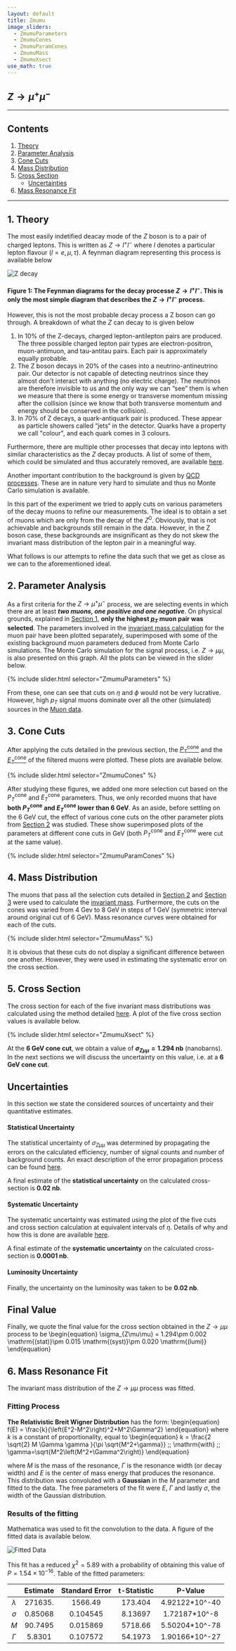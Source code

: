 ```yaml
---
layout: default
title: Zmumu
image_sliders:
  - ZmumuParameters
  - ZmumuCones
  - ZmumuParamCones
  - ZmumuMass
  - ZmumuXsect
use_math: true
---
```


## $Z\rightarrow\mu^+\mu^-$
---
## Contents

1. [Theory](#1-theory)
2. [Parameter Analysis](#2-parameter-analysis)
3. [Cone Cuts](#3-cone-cuts)
4. [Mass Distribution](#4-mass-distribution)
5. [Cross Section](#5-cross-section)
	* [Uncertainties](#uncertainties)
6. [Mass Resonance Fit](#6-mass-resonance-fit)

---

## 1. Theory

The most easily indetified deacay mode of the $Z$ boson is to a pair of charged leptons. This is written as $Z\rightarrow l^+l^-$ where $l$ denotes a particular lepton flavour ($l = e, \mu, \tau$). A feynman diagram representing this process is available below

![Z decay](/assets/figures/feynman/zdecay.png)

#### Figure 1: The Feynman diagrams for the decay processe $Z\rightarrow l^+l^-$. This is only the most simple diagram that describes the $Z\rightarrow l^+l^-$ process.

However, this is not the most probable decay process a Z boson can go through. A breakdown of what the $Z$ can decay to is given below
1. In 10% of the Z-decays, charged lepton-antilepton pairs are produced. The three possible charged lepton pair types are electron-positron, muon-antimuon, and tau-antitau pairs. Each pair is approximately equally probable.
2. The Z boson decays in 20% of the cases into a neutrino-antineutrino pair. Our detector is not capable of detecting neutrinos since they almost don't interact with anything (no electric charge). The neutrinos are therefore invisible to us and the only way we can “see” them is when we measure that there is some energy or transverse momentum missing after the collision (since we know that both transverse momentum and energy should be conserved in the collision).
3. In 70% of Z decays, a quark-antiquark pair is produced. These appear as particle showers called “jets“ in the detector. Quarks have a property we call "colour", and each quark comes in 3 colours.

Furthermore, there are multiple other processes that decay into leptons with similar characteristics as the $Z$ decay products. A list of some of them, which could be simulated and thus accurately removed, are available [here](index.md#data-sets-and-simulations).

Another important contribution to the background is given by [QCD processes](https://arxiv.org/abs/hep-ph/0111420). These are in nature very hard to simulate and thus no Monte Carlo simulation is available.

In this part of the experiment we tried to apply cuts on various parameters of the decay muons to refine our measurements. The ideal is to obtain a set of muons which are only from the decay of the $Z^0$. Obviously, that is not achievable and backgrounds still remain in the data. However, in the Z boson case, these backgrounds are insignificant as they do not skew the invariant mass distribution of the lepton pair in a meaningful way.

What follows is our attempts to refine the data such that we get as close as we can to the aforementioned ideal.


## 2. Parameter Analysis

As a first criteria for the $Z\rightarrow\mu^+\mu^-$ process, we are selecting events in which there are at least **_two muons, one positive and one negative_**. On physical grounds, explained in [Section 1](#1-theory), **only the highest [$p_T$](index.md#variable-names) muon pair was selected**.
The parameters involved in the [invariant mass calculation](index.md#invariant-mass) for the muon pair have been plotted separately, superimposed with some of the existing background muon parameters deduced from Monte Carlo simulations. The Monte Carlo simulation for the signal process, i.e. $Z\rightarrow\mu\mu$, is also presented on this graph. All the plots can be viewed in the slider below.

{% include slider.html selector="ZmumuParameters" %}

From these, one can see that cuts on $\eta$ and $\phi$ would not be very lucrative. However, high $p_T$ signal muons dominate over all the other (simulated) sources in the [Muon data](index.md#data-sets-and-simulations).


## 3. Cone Cuts

After applying the cuts detailed in the previous section, the [$P_T^\mathrm{cone}$](index.md#variable-names) and the [$E_T^\mathrm{cone}$](index.md#variable-names) of the filtered muons were plotted. These plots are available below.

{% include slider.html selector="ZmumuCones" %}

After studying these figures, we added one more selection cut based on the $P_T^\mathrm{cone}$ and $E_T^\mathrm{cone}$ parameters. Thus, we only recorded muons that have **both $P_T^\mathrm{cone}$ and $E_T^\mathrm{cone}$ lower than 6 GeV**.
As an aside, before settling on the 6 GeV cut, the effect of various cone cuts on the other parameter plots from [Section 2](#2-parameter-analysis) was studied. These show superimposed plots of the parameters at different cone cuts in GeV (both $P_T^\mathrm{cone}$ and $E_T^\mathrm{cone}$ were cut at the same value).

{% include slider.html selector="ZmumuParamCones" %}

## 4. Mass Distribution

The muons that pass all the selection cuts detailed in [Section 2](#2-parameter-analysis) and [Section 3](#3-cone-cuts) were used to calculate the [invariant mass](index.md#invariant-mass). Furthermore, the cuts on the cones was varied from 4 Gev to 8 GeV in steps of 1 GeV (symmetric interval around original cut of 6 GeV). Mass resonance curves were obtained for each of the cuts.

{% include slider.html selector="ZmumuMass" %}

It is obvious that these cuts do not display a significant difference between one another. However, they were used in estimating the systematic error on the cross section.

## 5. Cross Section

The cross section for each of the five invariant mass distributions was calculated using the method detailed [here](index.md#cross-sections). A plot of the five cross section values is available below.

{% include slider.html selector="ZmumuXsect" %}

At the **6 GeV cone cut**, we obtain a value of **$\sigma_{Z\mu\mu} = 1.294$ nb** (nanobarns).
In the next sections we will discuss the uncertainty on this value, i.e. at a **6 GeV cone cut**.

## Uncertainties

In this section we state the considered sources of uncertainty and their quantitative estimates.

#### Statistical Uncertainty
The statistical uncertainty of $\sigma_{Z\mu\mu}$ was determined by propagating the errors on the calculated efficiency, number of signal counts and number of background counts. An exact description of the error propagation process can be found [here](index.md#uncertainties).

A final estimate of the **statistical uncertainty** on the calculated cross-section is **0.02 nb**.

#### Systematic Uncertainty
The systematic uncertainty was estimated using the plot of the five cuts and cross section calculation at equivalent intervals of $\eta$. Details of why and how this is done are available [here](index.md#uncertainties). 

A final estimate of the **systematic uncertainty** on the calculated cross-section is **0.0001 nb**.
#### Luminosity Uncertainty
Finally, the uncertainty on the luminosity was taken to be **0.02 nb**.

## Final Value
Finally, we quote the final value for the cross section obtained in the $Z\rightarrow\mu\mu$ process to be
\begin{equation}
\sigma_{Z\mu\mu} = 1.294\pm 0.002 \mathrm{(stat)}\pm 0.015 \mathrm{(syst)}\pm 0.020 \mathrm{(lumi)}
\end{equation}

## 6. Mass Resonance Fit

The invariant mass distribution of the $Z\rightarrow\mu\mu$ process was fitted. 

### Fitting Process
**The Relativistic Breit Wigner Distribution** has the form:
\begin{equation}
f(E) = \frac{k}{\left(E^2-M^2\right)^2+M^2\Gamma^2}
\end{equation}
where $k$ is a constant of proportionality, equal to 
\begin{equation}
k = \frac{2 \sqrt{2} M \Gamma  \gamma }{\pi \sqrt{M^2+\gamma}} \;\; \mathrm{with} \;\; \gamma=\sqrt{M^2\left(M^2+\Gamma^2\right)}
\end{equation}

where $M$ is the mass of the resonance, $\Gamma$ is the resonance width (or decay width) and $E$ is the center of mass energy that produces the resonance. This distribution was convoluted with a **Gaussian** in the $M$ parameter and fitted to the data. The free parameters of the fit were $E$, $\Gamma$ and lastly $\sigma$, the width of the Gaussian distribution. 

### Results of the fitting

Mathematica was used to fit the convolution to the data. A figure of the fitted data is available below.

![Fitted Data](/assets/figures/Zmumu/fitted/fitted.png)

This fit has a reduced $\chi^2 = 5.89$ with a probability of obtaining this value of $P=1.54\times 10^{-16}$. Table of the fitted parameters:

|           | Estimate | Standard Error | t-Statistic |     P-Value    |
|:---------:|:--------:|:--------------:|:-----------:|:--------------:|
| $\lambda$ |  271635. |     1566.49    |   173.404   | 4.92122*10^-40 |
|  $\sigma$ |  0.85068 |    0.104545    |   8.13697   |  1.72187*10^-8 |
|    $M$    |  90.7495 |    0.015869    |   5718.66   | 5.50204*10^-78 |
|  $\Gamma$ |  5.8301  |    0.107572    |   54.1973   | 1.90166*10^-27 |